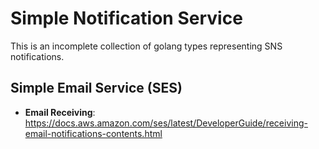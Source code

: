 # Simple Notification Service
This is an incomplete collection of golang types representing SNS notifications.

## Simple Email Service (SES)

* **Email Receiving**: https://docs.aws.amazon.com/ses/latest/DeveloperGuide/receiving-email-notifications-contents.html
